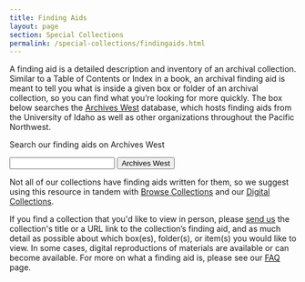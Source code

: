 ```yaml
---
title: Finding Aids
layout: page
section: Special Collections
permalink: /special-collections/findingaids.html
---
```


A finding aid is a detailed description and inventory of an archival collection. Similar to a Table of Contents or Index in a book, an archival finding aid is meant to tell you what is inside a given box or folder of an archival collection, so you can find what you’re looking for more quickly.
The box below searches the [Archives West](https://archiveswest.orbiscascade.org/) database, which hosts finding aids from the University of Idaho as well as other organizations throughout the Pacific Northwest.

<div class="card my-3">
<div class="card-body text-center">
<p class="mb-1">Search our finding aids on Archives West</p>
<form class="form-inline justify-content-center" action="https://archiveswest.orbiscascade.org/search.php" method="get">
    <input id="searchValue" class="form-control mt-2" name="q" type="text"> 
    <input id="r" name="r" type="hidden" value="idu">
    <button id="searchSubmit" class="btn btn-outline-pride-gold ml-2 mt-2" type="submit"><i class="fas fa-search" aria-hidden="true"></i> Archives West</button>
</form>
</div>
</div>

Not all of our collections have finding aids written for them, so we suggest using this resource in tandem with [Browse Collections](/special-collections/browse.html) and our [Digital Collections](https://www.lib.uidaho.edu/digital/).

If you find a collection that you'd like to view in person, please [send us](mailto:libspec@uidaho.edu) the collection's title or a URL link to the collection’s finding aid, and as much detail as possible about which box(es), folder(s), or item(s) you would like to view. 
In some cases, digital reproductions of materials are available or can become available. 
For more on what a finding aid is, please see our [FAQ](/special-collections/faq.html) page.
